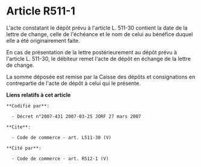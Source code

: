 # Article R511-1

L'acte constatant le dépôt prévu à l'article L. 511-30 contient la date de la lettre de change, celle de l'échéance et le nom
de celui au bénéfice duquel elle a été originairement faite. 

En cas de présentation de la lettre postérieurement au dépôt prévu à l'article L. 511-30, le débiteur remet l'acte de dépôt
en échange de la lettre de change. 

La somme déposée est remise par la Caisse des dépôts et consignations en contrepartie de l'acte de dépôt à celui qui le
présente.

**Liens relatifs à cet article**

	**Codifié par**:

	  - Décret n°2007-431 2007-03-25 JORF 27 mars 2007

	**Cite**:

	  - Code de commerce - art. L511-30 (V)

	**Cité par**:

	  - Code de commerce - art. R512-1 (V)
